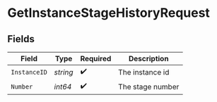 # GetInstanceStageHistoryRequest


## Fields

| Field              | Type               | Required           | Description        |
| ------------------ | ------------------ | ------------------ | ------------------ |
| `InstanceID`       | *string*           | :heavy_check_mark: | The instance id    |
| `Number`           | *int64*            | :heavy_check_mark: | The stage number   |
